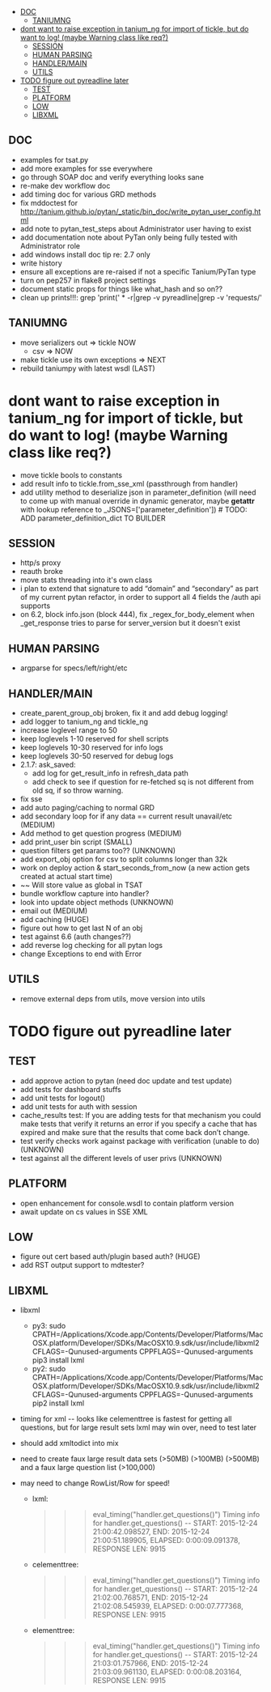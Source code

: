 <!-- MarkdownTOC -->

- [DOC](#doc)
  - [TANIUMNG](#taniumng)
- [dont want to raise exception in tanium_ng for import of tickle, but do want to log! (maybe Warning class like req?)](#dont-want-to-raise-exception-in-tanium_ng-for-import-of-tickle-but-do-want-to-log-maybe-warning-class-like-req)
  - [SESSION](#session)
  - [HUMAN PARSING](#human-parsing)
  - [HANDLER/MAIN](#handlermain)
  - [UTILS](#utils)
- [TODO figure out pyreadline later](#todo-figure-out-pyreadline-later)
  - [TEST](#test)
  - [PLATFORM](#platform)
  - [LOW](#low)
  - [LIBXML](#libxml)

<!-- /MarkdownTOC -->

## DOC
* examples for tsat.py
* add more examples for sse everywhere
* go through SOAP doc and verify everything looks sane
* re-make dev workflow doc
* add timing doc for various GRD methods
* fix mddoctest for http://tanium.github.io/pytan/_static/bin_doc/write_pytan_user_config.html
* add note to pytan_test_steps about Administrator user having to exist
* add documentation note about PyTan only being fully tested with Administrator role 
* add windows install doc tip re: 2.7 only
* write history
* ensure all exceptions are re-raised if not a specific Tanium/PyTan type
* turn on pep257 in flake8 project settings
* document static props for things like what_hash and so on??
* clean up prints!!!:
grep 'print(' * -r|grep -v pyreadline|grep -v 'requests/'

## TANIUMNG
* move serializers out => tickle NOW
  * csv => NOW
* make tickle use its own exceptions => NEXT
* rebuild taniumpy with latest wsdl (LAST)
# dont want to raise exception in tanium_ng for import of tickle, but do want to log! (maybe Warning class like req?)
* move tickle bools to constants
* add result info to tickle.from_sse_xml (passthrough from handler)
* add utility method to deserialize json in parameter_definition (will need to come up with manual override in dynamic generator, maybe __getattr__ with lookup reference to _JSONS=['parameter_definition'])
        # TODO: ADD parameter_definition_dict TO BUILDER

## SESSION
* http/s proxy
* reauth broke
* move stats threading into it's own class
* i plan to extend that signature to add “domain” and “secondary” as part of my current pytan refactor, in order to support all 4 fields the /auth api supports
* on 6.2, block info.json (block 444), fix _regex_for_body_element when _get_response tries to parse for server_version but it doesn't exist

## HUMAN PARSING
* argparse for specs/left/right/etc

## HANDLER/MAIN
* create_parent_group_obj broken, fix it and add debug logging!
* add logger to tanium_ng and tickle_ng
* increase loglevel range to 50
* keep loglevels 1-10 reserved for shell scripts
* keep loglevels 10-30 reserved for info logs
* keep loglevels 30-50 reserved for debug logs
* 2.1.7: ask_saved: 
  * add log for get_result_info in refresh_data path
  * add check to see if question for re-fetched sq is not different from old sq, if so throw warning. 
* fix sse
* add auto paging/caching to normal GRD
* add secondary loop for if any data == current result unavail/etc (MEDIUM)
* Add method to get question progress (MEDIUM)
* add print_user bin script (SMALL)
* question filters get params too?? (UNKNOWN)
* add export_obj option for csv to split columns longer than 32k
* work on deploy action & start_seconds_from_now (a new action gets created at actual start time)
* ~~ Will store value as global in TSAT
* bundle workflow capture into handler?
* look into update object methods (UNKNOWN)
* email out (MEDIUM)
* add caching (HUGE)
* figure out how to get last N of an obj
* test against 6.6 (auth changes??)
* add reverse log checking for all pytan logs
* change Exceptions to end with Error

## UTILS
* remove external deps from utils, move version into utils
# TODO figure out pyreadline later

## TEST
* add approve action to pytan (need doc update and test update)
* add tests for dashboard stuffs
* add unit tests for logout()
* add unit tests for auth with session
* cache_results test: If you are adding tests for that mechanism you could make tests that verify it returns an error if you specify a cache that has expired and make sure that the results that come back don’t change.
* test verify checks work against package with verification (unable to do) (UNKNOWN)
* test against all the different levels of user privs (UNKNOWN)

## PLATFORM
* open enhancement for console.wsdl to contain platform version
* await update on cs values in SSE XML

## LOW
* figure out cert based auth/plugin based auth? (HUGE)
* add RST output support to mdtester?

## LIBXML
* libxml
  - py3: sudo CPATH=/Applications/Xcode.app/Contents/Developer/Platforms/MacOSX.platform/Developer/SDKs/MacOSX10.9.sdk/usr/include/libxml2 CFLAGS=-Qunused-arguments CPPFLAGS=-Qunused-arguments pip3 install lxml
  - py2: sudo CPATH=/Applications/Xcode.app/Contents/Developer/Platforms/MacOSX.platform/Developer/SDKs/MacOSX10.9.sdk/usr/include/libxml2 CFLAGS=-Qunused-arguments CPPFLAGS=-Qunused-arguments pip2 install lxml

* timing for xml -- looks like celementtree is fastest for getting all questions, but for large result sets lxml may win over, need to test later
* should add xmltodict into mix
* need to create faux large result data sets (>50MB) (>100MB) (>500MB) and a faux large question list (>100,000)
* may need to change RowList/Row for speed!

  * lxml:
    >>> eval_timing("handler.get_questions()")
    Timing info for handler.get_questions() -- START: 2015-12-24 21:00:42.098527, END: 2015-12-24 21:00:51.189905, ELAPSED: 0:00:09.091378, RESPONSE LEN: 9915

  * celementtree:
    >>> eval_timing("handler.get_questions()")
    Timing info for handler.get_questions() -- START: 2015-12-24 21:02:00.768571, END: 2015-12-24 21:02:08.545939, ELAPSED: 0:00:07.777368, RESPONSE LEN: 9915

  * elementtree:
    >>> eval_timing("handler.get_questions()")
    Timing info for handler.get_questions() -- START: 2015-12-24 21:03:01.757966, END: 2015-12-24 21:03:09.961130, ELAPSED: 0:00:08.203164, RESPONSE LEN: 9915

